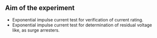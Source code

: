 ## Aim of the experiment

- Exponential impulse current test for verification of current rating.
- Exponential impulse current test for determination of residual voltage like, as surge arresters.